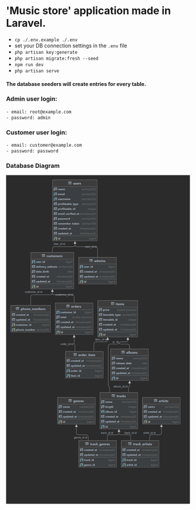 # 'Music store' application made in Laravel.

- `cp ./.env.example ./.env`
- set your DB connection settings in the `.env` file
- `php artisan key:generate`
- `php artisan migrate:fresh --seed`
- `npm run dev`
- `php artisan serve`

#### The database seeders will create entries for every table.

### Admin user login:

    - email: root@example.com  
    - password: admin  

### Customer user login:

    - email: customer@example.com  
    - password: password  

### Database Diagram

![DB Diagram](project-db-diagram.png)
